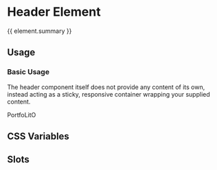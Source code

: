 <script setup>
import {inject} from "vue";
const element = inject("manifest").for("page", "header");
</script>

<style scoped>
.demo :deep(.content) {
  padding: 4px;
}

page-header {
  position: sticky;
  --color-header: var(--vp-c-white);

  .dark & {
    --color-header: var(--vp-c-bg-alt);
  }
}
</style>

# Header Element

{{ element.summary }}

## Usage

### Basic Usage

The header component itself does not provide any content of its own, instead acting as a sticky, responsive container wrapping your supplied content.

<demo>
  <page-header>PortfoLitO</page-header>
  <template #snippet>
    <body>
      {{preview}}
      <page-main>
        <!-- Your Content -->
      </page-main>
    </body>
  </template>
</demo>

## CSS Variables

<declaration :rows="element.cssProperties" />

## Slots

<declaration :rows="element.slots" />